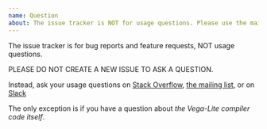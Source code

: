 ```yaml
---
name: Question
about: The issue tracker is NOT for usage questions. Please use the mailing list or slack.
---
```


The issue tracker is for bug reports and feature requests, NOT usage questions.

PLEASE DO NOT CREATE A NEW ISSUE TO ASK A QUESTION.

Instead, ask your usage questions on [Stack Overflow](https://stackoverflow.com/tags/vega-lite), [the mailing list](https://bit.ly/vega-discuss), or on [Slack](https://bit.ly/join-vega-slack-2020)

The only exception is if you have a question about _the Vega-Lite compiler code itself_.
